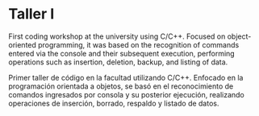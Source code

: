 # Taller I

First coding workshop at the university using C/C++. Focused on object-oriented programming, it was based on the recognition of commands entered via the console and their subsequent execution, performing operations such as insertion, deletion, backup, and listing of data.

Primer taller de código en la facultad utilizando C/C++. Enfocado en la programación orientada a objetos, se basó en el reconocimiento de comandos ingresados por consola y su posterior ejecución, realizando operaciones de inserción, borrado, respaldo y listado de datos.

